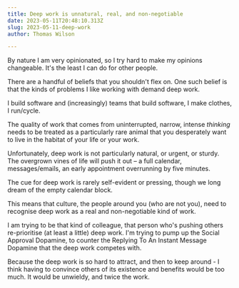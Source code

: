 ```yaml
---
title: Deep work is unnatural, real, and non-negotiable
date: 2023-05-11T20:48:10.313Z
slug: 2023-05-11-deep-work
author: Thomas Wilson

---
```

By nature I am very opinionated, so I try hard to make my opinions changeable.  It's the least I can do for other people.

There are a handful of beliefs that you shouldn't flex on.  One such belief is that the kinds of problems I like working with demand deep work.  

I build software and (increasingly) teams that build software, I make clothes, I run/cycle.

The quality of work that comes from uninterrupted, narrow, intense *thinking* needs to be treated as a particularly rare animal that you desperately want to live in the habitat of your life or your work.

Unfortunately, deep work is not particularly natural, or urgent, or sturdy.  The overgrown vines of life will push it out – a full calendar, messages/emails, an early appointment overrunning by five minutes.

The cue for deep work is rarely self-evident or pressing, though we long dream of the empty calendar block.

This means that culture, the people around you (who are not you), need to recognise deep work as a real and non-negotiable kind of work.

I am trying to be that kind of colleague, that person who's pushing others re-prioritise (at least a little) deep work.  I'm trying to pump up the Social Approval Dopamine, to counter the Replying To An Instant Message Dopamine that the deep work competes with. 

Because the deep work is so hard to attract, and then to keep around - I think having to convince others of its existence and benefits would be too much.  It would be unwieldy, and twice the work.